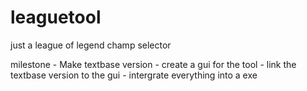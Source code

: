 # leaguetool
just a league of legend champ selector


milestone - Make textbase version
          - create a gui for the tool
          - link the textbase version to the gui
          - intergrate everything into a exe